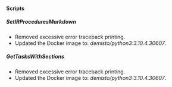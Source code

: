 
#### Scripts
##### SetIRProceduresMarkdown
- Removed excessive error traceback printing.
- Updated the Docker image to: *demisto/python3:3.10.4.30607*.
##### GetTasksWithSections
- Removed excessive error traceback printing.
- Updated the Docker image to: *demisto/python3:3.10.4.30607*.
